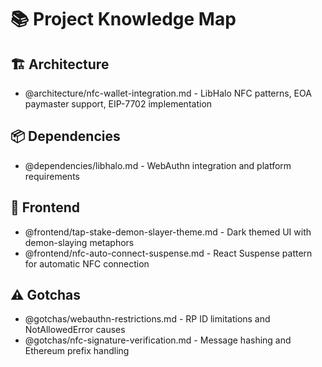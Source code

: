 # 📚 Project Knowledge Map

## 🏗️ Architecture
- @architecture/nfc-wallet-integration.md - LibHalo NFC patterns, EOA paymaster support, EIP-7702 implementation

## 📦 Dependencies
- @dependencies/libhalo.md - WebAuthn integration and platform requirements

## 🎨 Frontend
- @frontend/tap-stake-demon-slayer-theme.md - Dark themed UI with demon-slaying metaphors
- @frontend/nfc-auto-connect-suspense.md - React Suspense pattern for automatic NFC connection

## ⚠️ Gotchas
- @gotchas/webauthn-restrictions.md - RP ID limitations and NotAllowedError causes
- @gotchas/nfc-signature-verification.md - Message hashing and Ethereum prefix handling